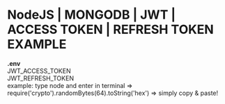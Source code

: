 # NodeJS | MONGODB | JWT | ACCESS TOKEN | REFRESH TOKEN EXAMPLE
**.env** <br>
JWT_ACCESS_TOKEN <br>
JWT_REFRESH_TOKEN <br>
example: type node and enter in terminal => require('crypto').randomBytes(64).toString('hex') => simply copy & paste! <br>
 
